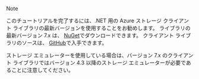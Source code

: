 > [!NOTE]
> このチュートリアルを完了するには、.NET 用の Azure ストレージ クライアント ライブラリの最新バージョンを使用することをお勧めします。 ライブラリの最新バージョン 7.x は、 [NuGet](https://www.nuget.org/packages/WindowsAzure.Storage/)でダウンロードできます。 クライアント ライブラリのソースは、 [GitHub](https://github.com/Azure/azure-storage-net)で入手できます。
> 
> ストレージ エミュレーターを使用している場合は、バージョン 7.x のクライアント ライブラリではバージョン 4.3 以降のストレージ エミュレーターが必要であることに注意してください。 
> 
> 



<!--HONumber=Nov16_HO2-->


